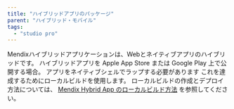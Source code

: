 ```yaml
---
title: "ハイブリッドアプリのパッケージ"
parent: "ハイブリッド・モバイル"
tags:
  - "studio pro"
---
```


Mendixハイブリッドアプリケーションは、Webとネイティブアプリのハイブリッドです。 ハイブリッドアプリを Apple App Store または Google Play 上で公開する場合。 アプリをネイティブシェルでラップする必要があります これを達成するためにローカルビルドを使用します。 ローカルビルドの作成とデプロイ方法については、 [Mendix Hybrid App のローカルビルド方法](/howto8/mobile/build-hybrid-locally) を参照してください。

